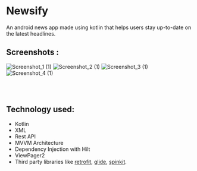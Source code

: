 # Newsify
An android news app made using kotlin that helps users stay up-to-date on the latest headlines.

## Screenshots :
![Screenshot_1 (1)](https://github.com/shivamjaiswal123/Newsify/assets/69350516/479353f1-eb52-43e5-bc12-40216acf84aa)
![Screenshot_2 (1)](https://github.com/shivamjaiswal123/Newsify/assets/69350516/460a32ce-81c1-4b40-aae0-60b3db525434)
![Screenshot_3 (1)](https://github.com/shivamjaiswal123/Newsify/assets/69350516/6f280b9c-352d-4024-8e57-252ee50679a1)
![Screenshot_4 (1)](https://github.com/shivamjaiswal123/Newsify/assets/69350516/b430beca-bf85-4359-a948-8e5da5b6dd93)

<br><br>


## Technology used: 
* Kotlin
* XML
* Rest API
* MVVM Architecture
* Dependency Injection with Hilt
* ViewPager2
* Third party libraries like [retrofit](https://square.github.io/retrofit/), [glide](https://github.com/bumptech/glide), [spinkit](https://github.com/ybq/Android-SpinKit).
